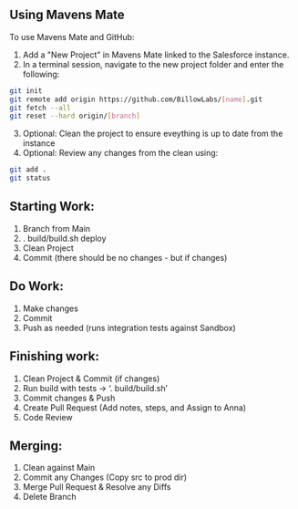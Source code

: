 ## Using Mavens Mate

To use Mavens Mate and GitHub:

1. Add a "New Project" in Mavens Mate linked to the Salesforce instance.
2. In a terminal session, navigate to the new project folder and enter the following:

```bash
git init
git remote add origin https://github.com/BillowLabs/[name].git
git fetch --all
git reset --hard origin/[branch]
```

3. Optional: Clean the project to ensure eveything is up to date from the instance
4. Optional: Review any changes from the clean using:
```bash
git add .
git status
```


## Starting Work:
1. Branch from Main
2. . build/build.sh deploy
3. Clean Project
4. Commit (there should be no changes - but if changes)

## Do Work:
1. Make changes
2. Commit
3. Push as needed (runs integration tests against Sandbox)

## Finishing work:
1. Clean Project & Commit (if changes)
2. Run build with tests -> ‘. build/build.sh’
3. Commit changes & Push
4. Create Pull Request (Add notes, steps, and Assign to Anna)
5. Code Review

## Merging:
1. Clean against Main
2. Commit any Changes (Copy src to prod dir)
3. Merge Pull Request & Resolve any Diffs
4. Delete Branch
